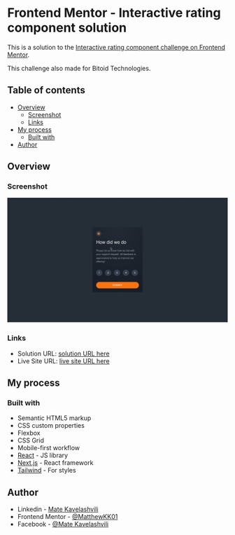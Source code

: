 # Frontend Mentor - Interactive rating component solution

This is a solution to the [Interactive rating component challenge on Frontend Mentor](https://www.frontendmentor.io/challenges/interactive-rating-component-koxpeBUmI).

This challenge also made for Bitoid Technologies.

## Table of contents

- [Overview](#overview)
  - [Screenshot](#screenshot)
  - [Links](#links)
- [My process](#my-process)
  - [Built with](#built-with)
-  [Author](#author)


## Overview

### Screenshot

![](./screenshot.png)


### Links

- Solution URL: [solution URL here](https://github.com/MatthewKK01/Interactive-Rating-Component)
- Live Site URL: [live site URL here](https://interactive-rating-component-gamma-five.vercel.app/)

## My process

### Built with

- Semantic HTML5 markup
- CSS custom properties
- Flexbox
- CSS Grid
- Mobile-first workflow
- [React](https://reactjs.org/) - JS library
- [Next.js](https://nextjs.org/) - React framework
- [Tailwind](https://styled-components.com/) - For styles



## Author

- Linkedin - [Mate Kavelashvili](https://www.linkedin.com/in/mate-kavelashvili-0547a01a9/)
- Frontend Mentor - [@MatthewKK01](https://www.frontendmentor.io/profile/MatthewKK01)
- Facebook - [@Mate Kavelashvili](https://www.facebook.com/matthewlovesuu)

